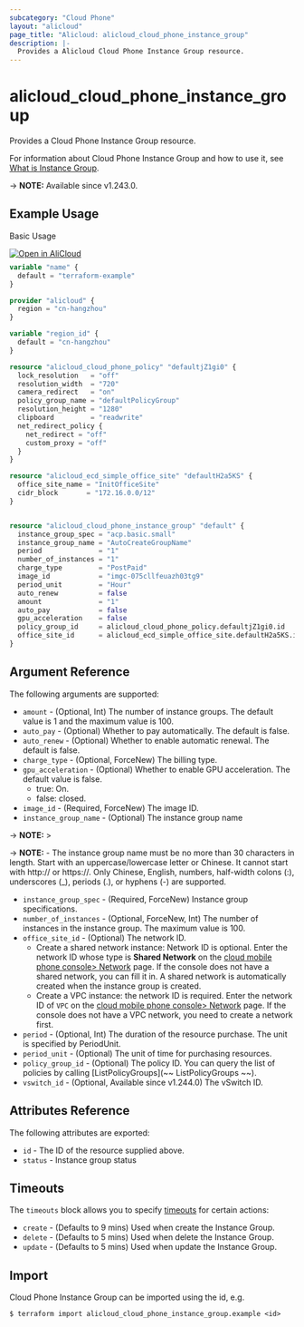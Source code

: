 ```yaml
---
subcategory: "Cloud Phone"
layout: "alicloud"
page_title: "Alicloud: alicloud_cloud_phone_instance_group"
description: |-
  Provides a Alicloud Cloud Phone Instance Group resource.
---
```


# alicloud_cloud_phone_instance_group

Provides a Cloud Phone Instance Group resource.



For information about Cloud Phone Instance Group and how to use it, see [What is Instance Group](https://next.api.alibabacloud.com/document/eds-aic/2023-09-30/CreateAndroidInstanceGroup).

-> **NOTE:** Available since v1.243.0.

## Example Usage

Basic Usage

<div style="display: block;margin-bottom: 40px;"><div class="oics-button" style="float: right;position: absolute;margin-bottom: 10px;">
  <a href="https://api.aliyun.com/terraform?resource=alicloud_cloud_phone_instance_group&exampleId=8dc49b0f-cce2-0201-d74b-bccfba270e431dac65fc&activeTab=example&spm=docs.r.cloud_phone_instance_group.0.8dc49b0fcc&intl_lang=EN_US" target="_blank">
    <img alt="Open in AliCloud" src="https://img.alicdn.com/imgextra/i1/O1CN01hjjqXv1uYUlY56FyX_!!6000000006049-55-tps-254-36.svg" style="max-height: 44px; max-width: 100%;">
  </a>
</div></div>

```terraform
variable "name" {
  default = "terraform-example"
}

provider "alicloud" {
  region = "cn-hangzhou"
}

variable "region_id" {
  default = "cn-hangzhou"
}

resource "alicloud_cloud_phone_policy" "defaultjZ1gi0" {
  lock_resolution   = "off"
  resolution_width  = "720"
  camera_redirect   = "on"
  policy_group_name = "defaultPolicyGroup"
  resolution_height = "1280"
  clipboard         = "readwrite"
  net_redirect_policy {
    net_redirect = "off"
    custom_proxy = "off"
  }
}

resource "alicloud_ecd_simple_office_site" "defaultH2a5KS" {
  office_site_name = "InitOfficeSite"
  cidr_block       = "172.16.0.0/12"
}


resource "alicloud_cloud_phone_instance_group" "default" {
  instance_group_spec = "acp.basic.small"
  instance_group_name = "AutoCreateGroupName"
  period              = "1"
  number_of_instances = "1"
  charge_type         = "PostPaid"
  image_id            = "imgc-075cllfeuazh03tg9"
  period_unit         = "Hour"
  auto_renew          = false
  amount              = "1"
  auto_pay            = false
  gpu_acceleration    = false
  policy_group_id     = alicloud_cloud_phone_policy.defaultjZ1gi0.id
  office_site_id      = alicloud_ecd_simple_office_site.defaultH2a5KS.id
}
```

## Argument Reference

The following arguments are supported:
* `amount` - (Optional, Int) The number of instance groups. The default value is 1 and the maximum value is 100.
* `auto_pay` - (Optional) Whether to pay automatically. The default is false.
* `auto_renew` - (Optional) Whether to enable automatic renewal. The default is false.
* `charge_type` - (Optional, ForceNew) The billing type.
* `gpu_acceleration` - (Optional) Whether to enable GPU acceleration. The default value is false.
  - true: On.
  - false: closed.
* `image_id` - (Required, ForceNew) The image ID. 
* `instance_group_name` - (Optional) The instance group name

-> **NOTE:** >

-> **NOTE:** - The instance group name must be no more than 30 characters in length. Start with an uppercase/lowercase letter or Chinese. It cannot start with http:// or https://. Only Chinese, English, numbers, half-width colons (:), underscores (_), periods (.), or hyphens (-) are supported.

* `instance_group_spec` - (Required, ForceNew) Instance group specifications. 
* `number_of_instances` - (Optional, ForceNew, Int) The number of instances in the instance group. The maximum value is 100.
* `office_site_id` - (Optional) The network ID.
  - Create a shared network instance: Network ID is optional. Enter the network ID whose type is **Shared Network** on the [cloud mobile phone console> Network](https://wya.wuying.aliyun.com/network) page. If the console does not have a shared network, you can fill it in. A shared network is automatically created when the instance group is created.
  - Create a VPC instance: the network ID is required. Enter the network ID of `VPC` on the [cloud mobile phone console> Network](https://wya.wuying.aliyun.com/network) page. If the console does not have a VPC network, you need to create a network first.
* `period` - (Optional, Int) The duration of the resource purchase. The unit is specified by PeriodUnit.
* `period_unit` - (Optional) The unit of time for purchasing resources.
* `policy_group_id` - (Optional) The policy ID. You can query the list of policies by calling [ListPolicyGroups](~~ ListPolicyGroups ~~).
* `vswitch_id` - (Optional, Available since v1.244.0) The vSwitch ID. 

## Attributes Reference

The following attributes are exported:
* `id` - The ID of the resource supplied above.
* `status` - Instance group status

## Timeouts

The `timeouts` block allows you to specify [timeouts](https://www.terraform.io/docs/configuration-0-11/resources.html#timeouts) for certain actions:
* `create` - (Defaults to 9 mins) Used when create the Instance Group.
* `delete` - (Defaults to 5 mins) Used when delete the Instance Group.
* `update` - (Defaults to 5 mins) Used when update the Instance Group.

## Import

Cloud Phone Instance Group can be imported using the id, e.g.

```shell
$ terraform import alicloud_cloud_phone_instance_group.example <id>
```
